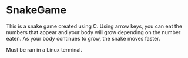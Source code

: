 # SnakeGame
This is a snake game created using C. Using arrow keys, you can eat the numbers that appear and your body will grow depending on the number eaten. As your body continues to grow, the snake moves faster. 

Must be ran in a Linux terminal.
